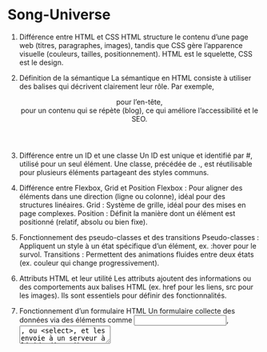 ﻿# Song-Universe

1. Différence entre HTML et CSS
HTML structure le contenu d’une page web (titres, paragraphes, images), tandis que CSS gère l’apparence visuelle (couleurs, tailles, positionnement). HTML est le squelette, CSS est le design.

2. Définition de la sémantique
La sémantique en HTML consiste à utiliser des balises qui décrivent clairement leur rôle. Par exemple, <header> pour l’en-tête, <article> pour un contenu qui se répète (blog), ce qui améliore l’accessibilité et le SEO.

3. Différence entre un ID et une classe
Un ID est unique et identifié par #, utilisé pour un seul élément. Une classe, précédée de ., est réutilisable pour plusieurs éléments partageant des styles communs.

4. Différence entre Flexbox, Grid et Position
Flexbox : Pour aligner des éléments dans une direction (ligne ou colonne), idéal pour des structures linéaires.
Grid : Système de grille, idéal pour des mises en page complexes.
Position : Définit la manière dont un élément est positionné (relatif, absolu ou bien fixe).

6. Fonctionnement des pseudo-classes et des transitions
Pseudo-classes : Appliquent un style à un état spécifique d’un élément, ex. :hover pour le survol.
Transitions : Permettent des animations fluides entre deux états (ex. couleur qui change progressivement).

6. Attributs HTML et leur utilité
Les attributs ajoutent des informations ou des comportements aux balises HTML (ex. href pour les liens, src pour les images). Ils sont essentiels pour définir des fonctionnalités.

7. Fonctionnement d’un formulaire HTML
Un formulaire collecte des données via des éléments comme <input>, <textarea>, ou <select>, et les envoie à un serveur à l’aide d’attributs comme method et action (URL.

8. Optimisation des images et vidéos
Convertir les medias avec des formats optimisé pour le web tel que webP pour les images et ensuite redimensionner à la taille nécessaire.

10. Fonctionnement des media queries
Les media queries appliquent des styles conditionnels en fonction de la taille de l’écran (@media (max-width: 768px)). Elles sont indispensables pour le design responsive.
